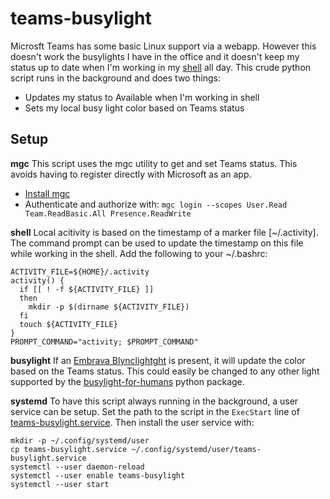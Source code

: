 # teams-busylight
Microsft Teams has some basic Linux support via a webapp.  However this
doesn't work the busylights I have in the office and it doesn't keep
my status up to date when I'm working in my [shell](https://tabby.sh) all day.
This crude python script runs in the background and does two things:
  * Updates my status to Available when I'm working in shell
  * Sets my local busy light color based on Teams status

## Setup

**mgc**
This script uses the mgc utility to get and set Teams status.  This avoids
having to register directly with Microsoft as an app.

  * [Install mgc](https://learn.microsoft.com/en-us/graph/cli/installation?tabs=linux)
  * Authenticate and authorize with: `mgc login --scopes User.Read Team.ReadBasic.All Presence.ReadWrite`

**shell**
Local acitivity is based on the timestamp of a marker file [~/.activity].
The command prompt can be used to update the timestamp on this file while
working in the shell.  Add the following to your ~/.bashrc:
```
ACTIVITY_FILE=${HOME}/.activity
activity() {
  if [[ ! -f ${ACTIVITY_FILE} ]]
  then
    mkdir -p $(dirname ${ACTIVITY_FILE})
  fi
  touch ${ACTIVITY_FILE}
}
PROMPT_COMMAND="activity; $PROMPT_COMMAND"
```

**busylight**
If an [Embrava Blynclightght](https://www.embrava.com/products) is present, it
will update the color based on the Teams status.  This could easily be changed
to any other light supported by the [busylight-for-humans](https://pypi.org/project/busylight-for-humans/)
python package.

**systemd**
To have this script always running in the background, a user service can be setup.
Set the path to the script in the `ExecStart` line of [teams-busylight.service](teams-busylight.service).
Then install the user service with:
```
mkdir -p ~/.config/systemd/user
cp teams-busylight.service ~/.config/systemd/user/teams-busylight.service
systemctl --user daemon-reload
systemctl --user enable teams-busylight
systemctl --user start
```
